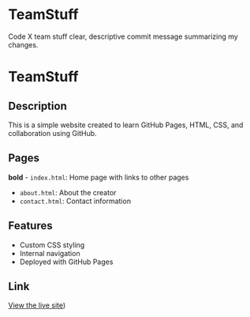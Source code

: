 # TeamStuff
Code X team stuff
 clear, descriptive commit message summarizing my changes.
# TeamStuff

## Description
This is a simple website created to learn GitHub Pages, HTML, CSS, and collaboration using GitHub.

## Pages
**bold** - `index.html`: Home page with links to other pages
- `about.html`: About the creator
- `contact.html`: Contact information

## Features
- Custom CSS styling
- Internal navigation
- Deployed with GitHub Pages

## Link
[View the live site](https://dlwickwire.github.io/TeamStuff/))
